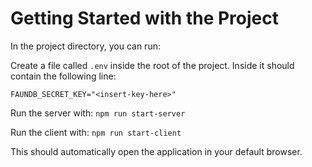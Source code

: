 # Getting Started with the Project

In the project directory, you can run:

Create a file called `.env` inside the root of the project. Inside it should contain the following line:

`FAUNDB_SECRET_KEY="<insert-key-here>"`

Run the server with: `npm run start-server`

Run the client with: `npm run start-client`

This should automatically open the application in your default browser.